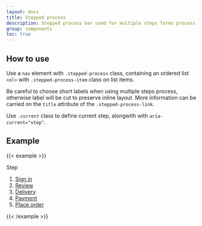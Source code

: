 ```yaml
---
layout: docs
title: Stepped process
description: Stepped process bar used for multiple steps forms process
group: components
toc: true
---
```


## How to use

Use a `nav` element with `.stepped-process` class, containing an ordered list `<ol>`  with `.stepped-process-item` class on list items.

Be careful to choose short labels when using multiple steps process, otherwise label will be cut to preserve inline layout. More information can be carried on the `title` attribute of the `.stepped-process-link`.

Use `.current` class to define current step, alongwith with `aria-current="step"`.

## Example

{{< example >}}
<nav class="stepped-process" aria-label="Checkout process">
  <p class="float-left mt-2 mr-2 font-weight-bold d-sm-none">Step</p>
  <ol>
    <li class="stepped-process-item">
      <a class="stepped-process-link" href="#" title="1. Sign in">Sign in</a>
    </li>
    <li class="stepped-process-item current">
      <a class="stepped-process-link" href="#" title="2. Review" aria-current="step">Review</a>
    </li>
    <li class="stepped-process-item">
      <a class="stepped-process-link" href="#" title="3. Delivery">Delivery</a>
    </li>
    <li class="stepped-process-item">
      <a class="stepped-process-link" href="#" title="4. Payment">Payment</a>
    </li>
    <li class="stepped-process-item">
      <a class="stepped-process-link" href="#" title="5. Place order">Place order</a>
    </li>
  </ol>
</nav>
{{< /example >}}
